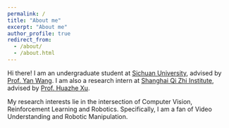 ```yaml
---
permalink: /
title: "About me"
excerpt: "About me"
author_profile: true
redirect_from: 
  - /about/
  - /about.html
---
```



Hi there! I am an undergraduate student at [Sichuan University](https://www.scu.edu.cn/), advised by [Prof. Yan Wang](https://sw.scu.edu.cn/info/1195/13570.htm). I am also a research intern at [Shanghai Qi Zhi Institute](https://sqz.ac.cn/), advised by [Prof. Huazhe Xu](http://hxu.rocks/index.html).

My research interests lie in the intersection of Computer Vision, Reinforcement Learning and Robotics. Specifically, I am a fan of Video Understanding and Robotic Manipulation.